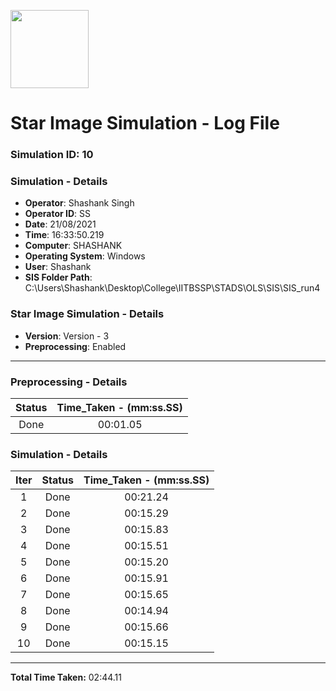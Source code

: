 [<img src="https://www.aero.iitb.ac.in/satlab/images/IITBSSP2019.png" width="125"/>](image.png)

# Star Image Simulation - Log File

### Simulation ID: 10

### Simulation - Details
* **Operator**: Shashank Singh
* **Operator ID**: SS
* **Date**: 21/08/2021
* **Time**: 16:33:50.219
* **Computer**: SHASHANK
* **Operating System**: Windows
* **User**: Shashank
* **SIS Folder Path**: C:\Users\Shashank\Desktop\College\IITBSSP\STADS\OLS\SIS\SIS_run4

### Star Image Simulation - Details
* **Version**: Version - 3
* **Preprocessing**: Enabled

---

### Preprocessing - Details

|Status|Time_Taken - (mm:ss.SS)
|:---:|:---:|
|Done|00:01.05|

### Simulation - Details

|Iter|Status|Time_Taken - (mm:ss.SS)|
|:---:|:---:|:---:|
|1|Done|00:21.24|
|2|Done|00:15.29|
|3|Done|00:15.83|
|4|Done|00:15.51|
|5|Done|00:15.20|
|6|Done|00:15.91|
|7|Done|00:15.65|
|8|Done|00:14.94|
|9|Done|00:15.66|
|10|Done|00:15.15|

---

**Total Time Taken:** 02:44.11

